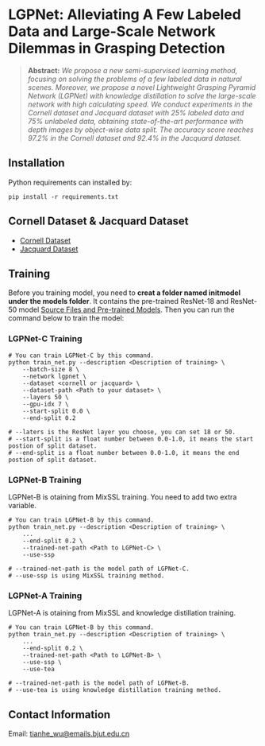 # LGPNet: Alleviating A Few Labeled Data and Large-Scale Network Dilemmas in Grasping Detection

> **Abstract:** *We propose a new semi-supervised learning method, focusing on solving the problems of a few labeled data in natural scenes. Moreover, we propose a novel Lightweight Grasping Pyramid Network (LGPNet) with knowledge distillation to solve the large-scale network with high calculating speed. We conduct experiments in the Cornell dataset and Jacquard dataset with 25% labeled data and 75% unlabeled data, obtaining state-of-the-art performance with depth images by object-wise data split. The accuracy score reaches 97.2% in the Cornell dataset and 92.4% in the Jacquard dataset.*


## Installation
Python requirements can installed by:
```shell
pip install -r requirements.txt
```

## Cornell Dataset & Jacquard Dataset
- [Cornell Dataset](https://www.kaggle.com/oneoneliu/cornell-grasp)
- [Jacquard Dataset](https://jacquard.liris.cnrs.fr/)

## Training
Before you training model, you need to **creat a folder named initmodel under the models folder**. It contains the pre-trained ResNet-18 and ResNet-50 model [Source Files and Pre-trained Models](https://github.com/TianheWu/LGPNet/releases/tag/Version-1). Then you can run the command below to train the model:

### LGPNet-C Training
```shell
# You can train LGPNet-C by this command.
python train_net.py --description <Description of training> \
    --batch-size 8 \
    --network lgpnet \
    --dataset <cornell or jacquard> \
    --dataset-path <Path to your dataset> \
    --layers 50 \
    --gpu-idx 7 \
    --start-split 0.0 \
    --end-split 0.2 

# --laters is the ResNet layer you choose, you can set 18 or 50.
# --start-split is a float number between 0.0-1.0, it means the start postion of split dataset.
# --end-split is a float number between 0.0-1.0, it means the end postion of split dataset.
```
### LGPNet-B Training
LGPNet-B is otaining from MixSSL training. You need to add two extra variable.
```shell
# You can train LGPNet-B by this command.
python train_net.py --description <Description of training> \
    ...
    --end-split 0.2 \
    --trained-net-path <Path to LGPNet-C> \
    --use-ssp 

# --trained-net-path is the model path of LGPNet-C.
# --use-ssp is using MixSSL training method.
```

### LGPNet-A Training
LGPNet-A is otaining from MixSSL and knowledge distillation training.
```shell
# You can train LGPNet-B by this command.
python train_net.py --description <Description of training> \
    ...
    --end-split 0.2 \
    --trained-net-path <Path to LGPNet-B> \
    --use-ssp \
    --use-tea

# --trained-net-path is the model path of LGPNet-B.
# --use-tea is using knowledge distillation training method.
```

## Contact Information
Email: tianhe_wu@emails.bjut.edu.cn
